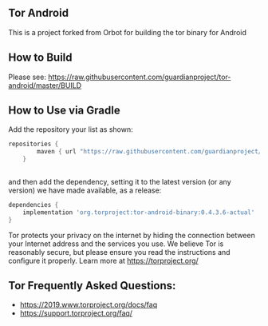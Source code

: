 
## Tor Android
This is a project forked from Orbot for building the tor binary for Android

## How to Build

Please see: https://raw.githubusercontent.com/guardianproject/tor-android/master/BUILD

## How to Use via Gradle

Add the repository your list as shown:

```gradle
repositories {
        maven { url "https://raw.githubusercontent.com/guardianproject/gpmaven/master" }
    }
    
```

and then add the dependency, setting it to the latest version (or any version) we have made available, as a release:

```gradle
dependencies {
    implementation 'org.torproject:tor-android-binary:0.4.3.6-actual'
}
```


Tor protects your privacy on the internet by hiding the connection 
between your Internet address and the services you use. We believe Tor
is reasonably secure, but please ensure you read the instructions and
configure it properly. Learn more at https://torproject.org/

## Tor Frequently Asked Questions:
        
- https://2019.www.torproject.org/docs/faq
- https://support.torproject.org/faq/

